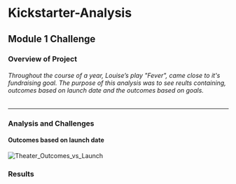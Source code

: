 # Kickstarter-Analysis
## Module 1 Challenge
### Overview of Project
###### Throughout the course of a year, Louise’s play "Fever", came close to it's fundraising goal. The purpose of this analysis was to see reults containing, outcomes based on launch date and the outcomes based on goals.
---
### Analysis and Challenges
#### Outcomes based on launch date
![Theater_Outcomes_vs_Launch](https://user-images.githubusercontent.com/114371722/198755816-1bc4d225-4e13-4d1d-bcec-aaa91542a8f8.png)

### Results
